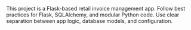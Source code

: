 <!-- Use this file to provide workspace-specific custom instructions to Copilot. For more details, visit https://code.visualstudio.com/docs/copilot/copilot-customization#_use-a-githubcopilotinstructionsmd-file -->

This project is a Flask-based retail invoice management app. Follow best practices for Flask, SQLAlchemy, and modular Python code. Use clear separation between app logic, database models, and configuration.
